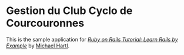 # Gestion du Club Cyclo de Courcouronnes

This is the sample application for
[*Ruby on Rails Tutorial: Learn Rails by Example*](http://railstutorial.org/)
by [Michael Hartl](http://michaelhartl.com/).